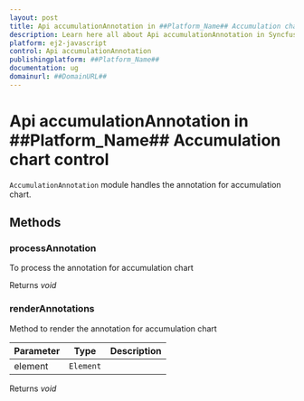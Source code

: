 ```yaml
---
layout: post
title: Api accumulationAnnotation in ##Platform_Name## Accumulation chart control | Syncfusion
description: Learn here all about Api accumulationAnnotation in Syncfusion ##Platform_Name## Accumulation chart control of Syncfusion Essential JS 2 and more.
platform: ej2-javascript
control: Api accumulationAnnotation 
publishingplatform: ##Platform_Name##
documentation: ug
domainurl: ##DomainURL##
---
```


# Api accumulationAnnotation in ##Platform_Name## Accumulation chart control

`AccumulationAnnotation` module handles the annotation for accumulation chart.

## Methods

### processAnnotation

To process the annotation for accumulation chart

Returns *void*

### renderAnnotations

Method to render the annotation for accumulation chart

| Parameter | Type | Description |
|------|------|-------------|
| element |  `Element` | <br> |

Returns *void*
